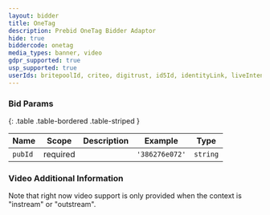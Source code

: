 ```yaml
---
layout: bidder
title: OneTag
description: Prebid OneTag Bidder Adaptor
hide: true
biddercode: onetag
media_types: banner, video
gdpr_supported: true
usp_supported: true
userIds: britepoolId, criteo, digitrust, id5Id, identityLink, liveIntentId, netId, parrableId, pubCommonId, unifiedId
---
```



### Bid Params

{: .table .table-bordered .table-striped }

| Name    | Scope    | Description                       | Example      | Type     |
|---------|----------|-----------------------------------|--------------|----------|
| `pubId` | required |                                   | `'386276e072'` | `string` |

### Video Additional Information

Note that right now video support is only provided when the context is "instream" or "outstream".
